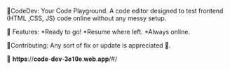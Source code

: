 🛝CodeDev: Your Code Playground.
A code editor designed to test frontend (HTML ,CSS, JS) code online without any messy setup.

🌟 Features:
*Ready to go!
*Resume where left.
*Always online.

🔨Contributing:
Any sort of fix or update is appreciated 🙏.

🔗 𝐡𝐭𝐭𝐩𝐬://𝐜𝐨𝐝𝐞-𝐝𝐞𝐯-𝟑𝐞𝟏𝟎𝐞.𝐰𝐞𝐛.𝐚𝐩𝐩/#/
